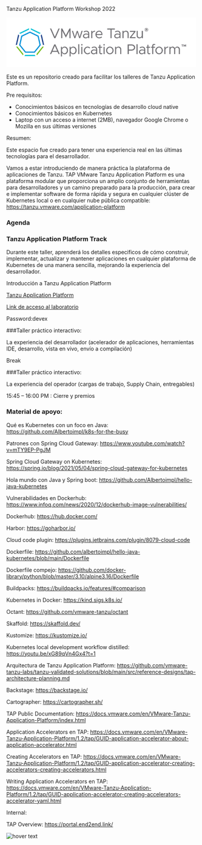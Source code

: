 Tanzu Application Platform Workshop 2022

<p align="left">
  <img src="vmware-tanzu-application-platform-logo.e2e1eaa23c5795f062a3f9acfbc567b9ee20be7a.png" width="500" title="hover text">
</p>


Este es un repositorio creado para facilitar los talleres de Tanzu
Application Platform.



Pre requisitos:

- Conocimientos básicos en tecnologías de desarrollo cloud native
- Conocimientos básicos en Kubernetes
- Laptop con un acceso a internet (2MB), navegador Google Chrome o Mozilla en sus últimas
  versiones

Resumen:

Este espacio fue creado para tener una experiencia real en las últimas tecnologías para el
desarrollador. 

Vamos a estar introduciendo de manera práctica la plataforma de aplicaciones de
Tanzu. TAP VMware Tanzu Application Platform es una plataforma modular que proporciona un
amplio conjunto de herramientas para desarrolladores y un camino preparado para la
producción, para crear e implementar software de forma rápida y segura en cualquier
clúster de Kubernetes local o en cualquier nube pública
compatible: https://tanzu.vmware.com/application-platform

### Agenda

### Tanzu Application Platform Track

Durante este taller, aprenderá los detalles especificos de cómo construir, implementar,
actualizar y mantener aplicaciones en cualquier plataforma de Kubernetes de una manera
sencilla, mejorando la experiencia del desarrollador.


Introducción a Tanzu Application Platform

[Tanzu Application Platform](https://docs.google.com/presentation/d/1pxusCnTJxgHt47yle9rbuCoIBUcpqmhR/edit?usp=sharing&ouid=112891771648131852053&rtpof=true&sd=true)


[Link de acceso al laboratorio](https://tap-handson-ui.tap.corby.cc)

Password:devex


###Taller práctico interactivo:

La experiencia del desarrollador (acelerador de aplicaciones, herramientas IDE,
desarrollo, vista en vivo, envío a compilación)

Break

###Taller práctico interactivo:

La experiencia del operador (cargas de trabajo, Supply Chain, entregables)

15:45 – 16:00 PM : Cierre y premios

### Material de apoyo:

Qué es Kubernetes con un foco en Java: https://github.com/Albertoimpl/k8s-for-the-busy

Patrones con Spring Cloud Gateway: https://www.youtube.com/watch?v=mTY9EP-PgJM

Spring Cloud Gateway on
Kubernetes: https://spring.io/blog/2021/05/04/spring-cloud-gateway-for-kubernetes

Hola mundo con Java y Spring boot: https://github.com/Albertoimpl/hello-java-kubernetes

Vulnerabilidades en
Dockerhub: https://www.infoq.com/news/2020/12/dockerhub-image-vulnerabilities/

Dockerhub: https://hub.docker.com/

Harbor: https://goharbor.io/

Cloud code plugin: https://plugins.jetbrains.com/plugin/8079-cloud-code

Dockerfile: https://github.com/albertoimpl/hello-java-kubernetes/blob/main/Dockerfile

Dockerfile
compejo: https://github.com/docker-library/python/blob/master/3.10/alpine3.16/Dockerfile

Buildpacks: https://buildpacks.io/features/#comparison

Kubernetes in Docker: https://kind.sigs.k8s.io/

Octant: https://github.com/vmware-tanzu/octant

Skaffold: https://skaffold.dev/

Kustomize: https://kustomize.io/

Kubernetes local development workflow distilled: https://youtu.be/xG89qVn4Gx4?t=1

Arquitectura de Tanzu Application
Platform: https://github.com/vmware-tanzu-labs/tanzu-validated-solutions/blob/main/src/reference-designs/tap-architecture-planning.md

Backstage: https://backstage.io/

Cartographer: https://cartographer.sh/

TAP Public Documentation: https://docs.vmware.com/en/VMware-Tanzu-Application-Platform/index.html

Application Accelerators en TAP: https://docs.vmware.com/en/VMware-Tanzu-Application-Platform/1.2/tap/GUID-application-accelerator-about-application-accelerator.html 

Creating Accelerators en TAP: https://docs.vmware.com/en/VMware-Tanzu-Application-Platform/1.2/tap/GUID-application-accelerator-creating-accelerators-creating-accelerators.html 

Writing Application Accelerators en TAP: https://docs.vmware.com/en/VMware-Tanzu-Application-Platform/1.2/tap/GUID-application-accelerator-creating-accelerators-accelerator-yaml.html



Internal:

TAP Overview: https://portal.end2end.link/

<p align="left">
  <img src="presenters.png" width="400" title="hover text">
</p>
